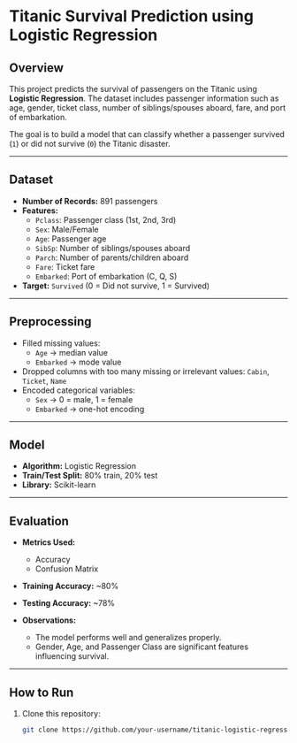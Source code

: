 # Titanic Survival Prediction using Logistic Regression

## Overview
This project predicts the survival of passengers on the Titanic using **Logistic Regression**. The dataset includes passenger information such as age, gender, ticket class, number of siblings/spouses aboard, fare, and port of embarkation.  

The goal is to build a model that can classify whether a passenger survived (`1`) or did not survive (`0`) the Titanic disaster.  

---

## Dataset
- **Number of Records:** 891 passengers  
- **Features:**
  - `Pclass`: Passenger class (1st, 2nd, 3rd)  
  - `Sex`: Male/Female  
  - `Age`: Passenger age  
  - `SibSp`: Number of siblings/spouses aboard  
  - `Parch`: Number of parents/children aboard  
  - `Fare`: Ticket fare  
  - `Embarked`: Port of embarkation (C, Q, S)  
- **Target:** `Survived` (0 = Did not survive, 1 = Survived)  

---

## Preprocessing
- Filled missing values:
  - `Age` → median value  
  - `Embarked` → mode value  
- Dropped columns with too many missing or irrelevant values: `Cabin`, `Ticket`, `Name`  
- Encoded categorical variables:
  - `Sex` → 0 = male, 1 = female  
  - `Embarked` → one-hot encoding  

---

## Model
- **Algorithm:** Logistic Regression  
- **Train/Test Split:** 80% train, 20% test  
- **Library:** Scikit-learn  

---

## Evaluation
- **Metrics Used:**  
  - Accuracy  
  - Confusion Matrix  

- **Training Accuracy:** ~80%  
- **Testing Accuracy:** ~78%  

- **Observations:**
  - The model performs well and generalizes properly.  
  - Gender, Age, and Passenger Class are significant features influencing survival.  

---

## How to Run
1. Clone this repository:  
   ```bash
   git clone https://github.com/your-username/titanic-logistic-regression.git

